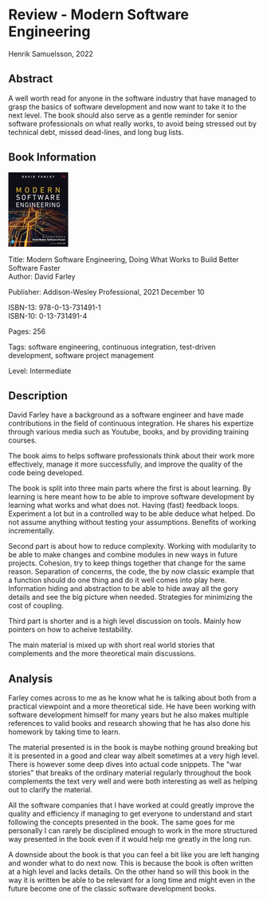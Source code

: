 # Review - Modern Software Engineering

Henrik Samuelsson, 2022

## Abstract

A well worth read for anyone in the software industry that have managed to grasp the basics of software development and now want to take it to the next level. The book should also serve as a gentle reminder for senior software professionals on what really works, to avoid being stressed out by technical debt, missed dead-lines, and long bug lists.

## Book Information

![Picture of book cover](cover-modern-software-engineering-by-david-farley-120-x-149.jpg)

Title: Modern Software Engineering, Doing What Works to Build Better Software Faster  
Author: David Farley  

Publisher: Addison-Wesley Professional, 2021 December 10  

ISBN-13: 978-0-13-731491-1  
ISBN-10: 0-13-731491-4  

Pages: 256

Tags: software engineering, continuous integration, test-driven development, software project management

Level: Intermediate

## Description

David Farley have a background as a software engineer and have made contributions in the field of continuous integration. He shares his expertize through various media such as Youtube, books, and by providing training courses.

The book aims to helps software professionals think about their work more effectively, manage it more successfully, and improve the quality of the code being developed.

The book is split into three main parts where the first is about learning. By learning is here meant how to be able to improve software development by learning what works and what does not. Having (fast) feedback loops. Experiment a lot but in a controlled way to be able deduce what helped. Do not assume anything without testing your assumptions. Benefits of working incrementally.

Second part is about how to reduce complexity. Working with modularity to be able to make changes and combine modules in new ways in future projects. Cohesion, try to keep things together that change for the same reason. Separation of concerns, the code, the by now classic example that a function should do one thing and do it well comes into play here. Information hiding and abstraction to be able to hide away all the gory details and see the big picture when needed. Strategies for minimizing the cost of coupling.

Third part is shorter and is a high level discussion on tools. Mainly how pointers on how to acheive testability.

The main material is mixed up with short real world stories that complements and the more theoretical main discussions.

## Analysis

Farley comes across to me as he know what he is talking about both from a practical viewpoint and a more theoretical side. He have been working with software development himself for many years but he also makes multiple references to valid books and research showing that he has also done his homework by taking time to learn.

The material presented is in the book is maybe nothing ground breaking but it is presented in a good and clear way albeit sometimes at a very high level. There is however some deep dives into actual code snippets. The "war stories" that breaks of the ordinary material regularly throughout the book complements the text very well and were both interesting as well as helping out to clarify the material.

All the software companies that I have worked at could greatly improve the quality and efficiency if managing to get everyone to understand and start following the concepts presented in the book. The same goes for me personally I can rarely be disciplined enough to work in the more structured way presented in the book even if it would help me greatly in the long run.

A downside about the book is that you can feel a bit like you are left hanging and wonder what to do next now. This is because the book is often written at a high level and lacks details. On the other hand so will this book in the way it is written be able to be relevant for a long time and might even in the future become one of the classic software development books.
